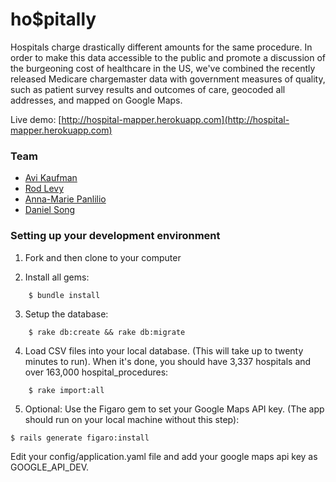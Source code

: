 # ho$pitally

Hospitals charge drastically different amounts for the same procedure. In order to make this data accessible to the public and promote a discussion of the burgeoning cost of healthcare in the US, we've combined the recently released Medicare chargemaster data with government measures of quality, such as patient survey results and outcomes of care, geocoded all addresses, and mapped on Google Maps.

Live demo: [http://hospital-mapper.herokuapp.com](http://hospital-mapper.herokuapp.com)

### Team

- [Avi Kaufman](https://github.com/Ank13)
- [Rod Levy](https://github.com/rodlevy)
- [Anna-Marie Panlilio](https://github.com/codesliced)
- [Daniel Song](https://github.com/danielx328)


### Setting up your development environment

1. Fork and then clone to your computer

2. Install all gems:
```
    $ bundle install
```

3. Setup the database:
```
    $ rake db:create && rake db:migrate
```

4. Load CSV files into your local database. (This will take up to twenty minutes to run). When it's done, you should have 3,337 hospitals and over 163,000 hospital_procedures:
```
    $ rake import:all
```

5. Optional: Use the Figaro gem to set your Google Maps API key. (The app should run on your local machine without this step):
```
$ rails generate figaro:install
```
Edit your config/application.yaml file and add your google maps api key as GOOGLE_API_DEV.
